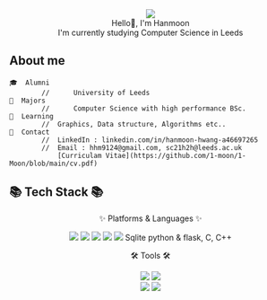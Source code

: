<div align=center>
	<img src="https://capsule-render.vercel.app/api?type=waving&color=auto&height=150&section=header&text=Hanmoon%20Github!&fontSize=50" />	
</div>
<div align=center>
	<div>Hello👋, I'm Hanmoon</div>
	<div>I'm currently studying Computer Science in Leeds</div>
</div>

## About me

	🎓  Alumni				
			//   	University of Leeds	
	📜  Majors
			//   	Computer Science with high performance BSc.
	📰  Learning
			//	Graphics, Data structure, Algorithms etc.. 
	📮  Contact  
			//	LinkedIn : linkedin.com/in/hanmoon-hwang-a46697265
			//	Email : hhm9124@gmail.com, sc21h2h@leeds.ac.uk
				[Curriculam Vitae](https://github.com/1-moon/1-Moon/blob/main/cv.pdf)
## 📚 Tech Stack 📚

<div align="center">
	<p>✨ Platforms & Languages ✨</p>
	<img src="https://img.shields.io/badge/Java-007396?style=flat&logo=Conda-Forge&logoColor=white" />
	<img src="https://img.shields.io/badge/HTML5-E34F26?style=flat&logo=HTML5&logoColor=white" />
	<img src="https://img.shields.io/badge/CSS3-1572B6?style=flat&logo=CSS3&logoColor=white" />
	<img src="https://img.shields.io/badge/JavaScript-F7DF1E?style=flat&logo=JavaScript&logoColor=white" />
	<img src="https://img.shields.io/badge/Bootstrap-7952B3?style=flat&logo=Bootstrap&logoColor=white" />
	Sqlite
	python & flask, C, C++
	<br>
</div>
<div align="center">
	<p>🛠 Tools 🛠</p>
		<img src="https://img.shields.io/badge/Visual%20Studio%20Code-007ACC?style=flat&logo=VisualStudioCode&logoColor=white" />
		<img src="https://img.shields.io/badge/GitHub-181717?style=flat&logo=GitHub&logoColor=white" />
</div>

<div align=center>
	<img src="https://github-readme-stats.vercel.app/api/top-langs/?username=1-moon&layout=compact">
	<img src="https://github-readme-stats.vercel.app/api?username=1-moon&show_icons=true">
</div>

